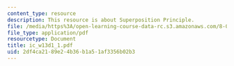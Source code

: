 ```yaml
---
content_type: resource
description: This resource is about Superposition Principle.
file: /media/https%3A/open-learning-course-data-rc.s3.amazonaws.com/8-02-physics-ii-electricity-and-magnetism-spring-2007/2df4ca2189e24b36b1a51af3356b02b3_ic_w13d1_1.pdf
file_type: application/pdf
resourcetype: Document
title: ic_w13d1_1.pdf
uid: 2df4ca21-89e2-4b36-b1a5-1af3356b02b3
---
```

